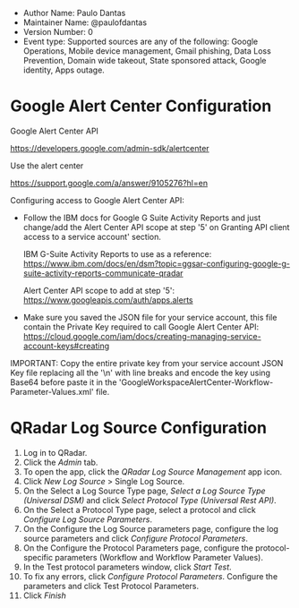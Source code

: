 - Author Name: Paulo Dantas
- Maintainer Name: @paulofdantas
- Version Number: 0
- Event type: Supported sources are any of the following: Google Operations, Mobile device management, Gmail phishing, Data Loss Prevention, Domain wide takeout, State sponsored attack, Google identity, Apps outage.


# Google Alert Center Configuration

Google Alert Center API

https://developers.google.com/admin-sdk/alertcenter

Use the alert center

https://support.google.com/a/answer/9105276?hl=en

Configuring access to Google Alert Center API:

- Follow the IBM docs for Google G Suite Activity Reports and just change/add the Alert Center API scope at step '5' on Granting API client access to a service account' section.

    IBM G-Suite Activity Reports to use as a reference: https://www.ibm.com/docs/en/dsm?topic=ggsar-configuring-google-g-suite-activity-reports-communicate-qradar
    
    Alert Center API scope to add at step '5': https://www.googleapis.com/auth/apps.alerts
    
- Make sure you saved the JSON file for your service account, this file contain the Private Key required to call Google Alert Center API: https://cloud.google.com/iam/docs/creating-managing-service-account-keys#creating
    
IMPORTANT: Copy the entire private key from your service account JSON Key file replacing all the '\n' with line breaks and encode the key using Base64 before paste it in the 'GoogleWorkspaceAlertCenter-Workflow-Parameter-Values.xml' file.

# QRadar Log Source Configuration

1. Log in to QRadar.
2. Click the _Admin_ tab.
3. To open the app, click the _QRadar Log Source Management_ app icon.
4. Click _New Log Source_ > Single Log Source.
5. On the Select a Log Source Type page, _Select a Log Source Type (Universal DSM)_ and click _Select Protocol Type (Universal Rest API)_.
6. On the Select a Protocol Type page, select a protocol and click _Configure Log Source Parameters_.
7. On the Configure the Log Source parameters page, configure the log source parameters and click _Configure Protocol
Parameters_.
8. On the Configure the Protocol Parameters page, configure the protocol-specific parameters (Workflow and Workflow
Parameter Values). 
9. In the Test protocol parameters window, click _Start Test_.
10. To fix any errors, click _Configure Protocol Parameters_. Configure the parameters and click Test Protocol Parameters.
11. Click _Finish_
